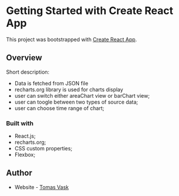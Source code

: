 # Getting Started with Create React App

This project was bootstrapped with [Create React App](https://github.com/facebook/create-react-app).

## Overview

Short description:
- Data is fetched from JSON file
- recharts.org library is used for charts display
- user can switch either areaChart view or barChart view;
- user can toogle between two types of source data;
- user can choose time range of chart;

### Built with

- React.js;
- recharts.org;
- CSS custom properties;
- Flexbox;

## Author

- Website - [Tomas Vask](https://github.com/TomasVask)
